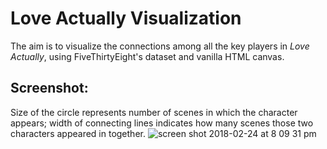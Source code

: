 # Love Actually Visualization

The aim is to visualize the connections among all the key players in *Love Actually*, using FiveThirtyEight's dataset and vanilla HTML canvas.

## Screenshot:
Size of the circle represents number of scenes in which the character appears; width of connecting lines indicates how many scenes those two characters appeared in together.
![screen shot 2018-02-24 at 8 09 31 pm](https://user-images.githubusercontent.com/29472568/36637294-ea0b1fe4-199e-11e8-8be5-e4c1f3343620.png)
